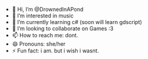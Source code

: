 - 👋 Hi, I’m @DrownedInAPond
- 👀 I’m interested in music 
- 🌱 I’m currently learning c# (soon will learn gdscript)
- 💞️ I’m looking to collaborate on Games :3
- 📫 How to reach me: dont.
- 😄 Pronouns: she/her
- ⚡ Fun fact: i am. but i wish i wasnt.

<!---
DrownedInAPond/DrownedInAPond is a ✨ special ✨ repository because its `README.md` (this file) appears on your GitHub profile.
You can click the Preview link to take a look at your changes.
--->
